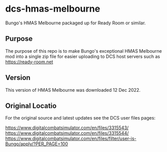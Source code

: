 # dcs-hmas-melbourne
Bungo's HMAS Melbourne packaged up for Ready Room or similar.

## Purpose

The purpose of this repo is to make Bungo's exceptional HMAS Melbourne mod into a single zip file for easier uploading to DCS host servers such as https://ready-room.net

## Version

This version of HMAS Melbourne was downloaded 12 Dec 2022.

## Original Locatio

For the original source and latest updates see the DCS user files pages:

https://www.digitalcombatsimulator.com/en/files/3315543/
https://www.digitalcombatsimulator.com/en/files/3315544/
https://www.digitalcombatsimulator.com/en/files/filter/user-is-Bungo/apply/?PER_PAGE=100




